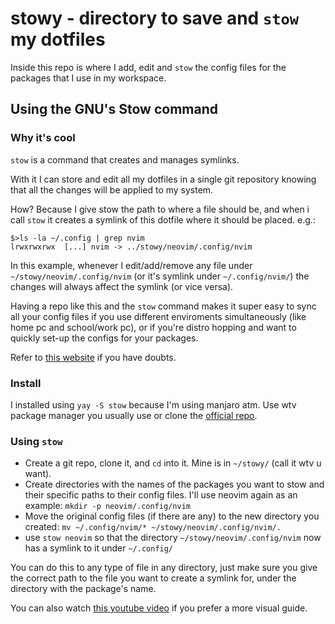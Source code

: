 # stowy - directory to save and `stow` my dotfiles

Inside this repo is where I add, edit and `stow` the config files for the packages that I use in my workspace.

## Using the GNU's Stow command

### Why it's cool

`stow` is a command that creates and manages symlinks.

With it I can store and edit all my dotfiles in a single git repository knowing that all the changes will be applied to my system.

How? Because I give stow the path to where a file should be, and when i call `stow` it creates a symlink of this dotfile where it should be placed. e.g.:
 ``` 
$>ls -la ~/.config | grep nvim 
lrwxrwxrwx  [...] nvim -> ../stowy/neovim/.config/nvim
```
In this example, whenever I edit/add/remove any file under `~/stowy/neovim/.config/nvim` (or it's symlink under `~/.config/nvim/`) the changes will always affect the symlink (or vice versa).

Having a repo like this and the `stow` command makes it super easy to sync all your config files if you use different enviroments simultaneously (like home pc and school/work pc), or if you're distro hopping and want to quickly set-up the configs for your packages.

Refer to [this website](https://www.gnu.org/software/stow/) if you have doubts.

### Install

I installed using `yay -S stow` because I'm using manjaro atm.
Use wtv package manager you usually use or clone the [official repo](https://git.savannah.gnu.org/git/stow.git).

### Using `stow`

* Create a git repo, clone it, and `cd` into it. Mine is in `~/stowy/` (call it wtv u want).
* Create directories with the names of the packages you want to stow and their specific paths to their config files. I'll use neovim again as an example:
`mkdir -p neovim/.config/nvim`
* Move the original config files (if there are any) to the new directory you created:
`mv ~/.config/nvim/* ~/stowy/neovim/.config/nvim/.`
* use `stow neovim` so that the directory `~/stowy/neovim/.config/nvim` now has a symlink to it under `~/.config/`

You can do this to any type of file in any directory, just make sure you give the correct path to the file you want to create a symlink for, under the directory with the package's name.

You can also watch [this youtube video](https://www.youtube.com/watch?v=NoFiYOqnC4o) if you prefer a more visual guide.
